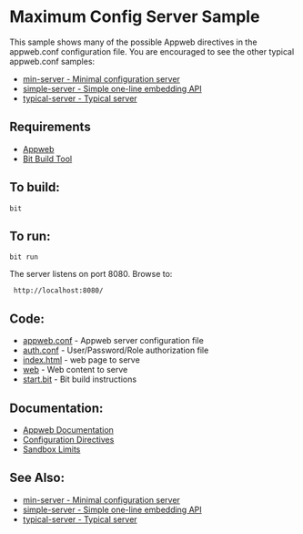 Maximum Config Server Sample
===

This sample shows many of the possible Appweb directives in the appweb.conf configuration file.
You are encouraged to see the other typical appweb.conf samples:

* [min-server - Minimal configuration server](../min-server/README.md)
* [simple-server - Simple one-line embedding API](../simple-server/README.md)
* [typical-server - Typical server](../typical-server/README.md)

Requirements
---
* [Appweb](http://embedthis.com/downloads/appweb/download.ejs)
* [Bit Build Tool](http://embedthis.com/downloads/bit/download.ejs)

To build:
---
    bit 

To run:
---
    bit run

The server listens on port 8080. Browse to: 
 
     http://localhost:8080/

Code:
---
* [appweb.conf](appweb.conf) - Appweb server configuration file
* [auth.conf](auth.conf) - User/Password/Role authorization file
* [index.html](index.html) - web page to serve
* [web](web) - Web content to serve
* [start.bit](start.bit) - Bit build instructions

Documentation:
---
* [Appweb Documentation](http://embedthis.com/products/appweb/doc/index.html)
* [Configuration Directives](http://embedthis.com/products/appweb/doc/guide/appweb/users/configuration.html#directives)
* [Sandbox Limits](http://embedthis.com/products/appweb/doc/guide/appweb/users/dir/sandbox.html)

See Also:
---
* [min-server - Minimal configuration server](../min-server/README.md)
* [simple-server - Simple one-line embedding API](../simple-server/README.md)
* [typical-server - Typical server](../typical-server/README.md)
